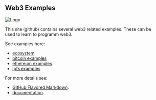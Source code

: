 ## Web3 Examples
![Logo](https://web3examples.github.io/logo.png)

This site (github) contains several web3 related examples. These can be used to learn to programm web3.

See examples here:
- [ecosystem](../../../ecosystem/)
- [bitcoin examples](../../../bitcoin/)
- [ethereum examples](../../../ethereum/)
- [ipfs examples](../../../ipfs/)

For more details see:
- [GitHub Flavored Markdown](https://guides.github.com/features/mastering-markdown/).<br/>
- [documentation](https://help.github.com/categories/github-pages-basics/).<br/>
